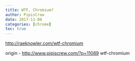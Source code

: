 ```yaml
---
title: WTF, Chromium?
author: PipisCrew
date: 2017-11-08
categories: [chrome]
toc: true
---
```


http://raeknowler.com/wtf-chromium

origin - http://www.pipiscrew.com/?p=11089 wtf-chromium
